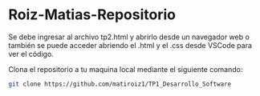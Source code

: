 # Roiz-Matias-Repositorio
Se debe ingresar al archivo tp2.html y abrirlo desde un navegador web o también se puede acceder abriendo el .html y el .css desde VSCode para ver el código.

Clona el repositorio a tu maquina local mediante el siguiente comando:
```bash
git clone https://github.com/matiroiz1/TP1_Desarrollo_Software
